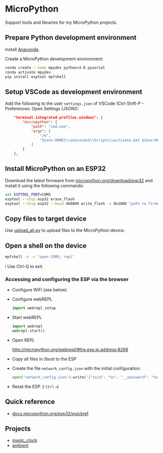 # MicroPython

Support tools and libraries for my MicroPython projects.

## Prepare Python development environment

Install [Anaconda](https://www.anaconda.com/).

Create a MicroPython development environment:

``` bat
conda create --name mpydev python=3.8 pyserial
conda activate mpydev
pip install esptool mpfshell
```

## Setup VSCode as development environment

Add the following to the user `settings.json` of VSCode (Ctrl-Shift-P - Preferences: Open Settings (JSON)):

``` json
    "terminal.integrated.profiles.windows": {
        "micropython": {
            "path": "cmd.exe",
            "args": [
                "/K",
                "${env:HOME}\\anaconda3\\Scripts\\activate.bat ${env:HOME}\\anaconda3\\envs\\mpydev"
            ]
        }
    },
```

## Install MicroPython on an ESP32

Download the latest firmware from [micropython.org/download/esp32](https://micropython.org/download/esp32/) and install it using the following commands:

``` bat
set ESPTOOL_PORT=COM5
esptool --chip esp32 erase_flash
esptool --chip esp32 --baud 460800 write_flash -z 0x1000 "path to firmware.bin"
```

## Copy files to target device

Use [upload_all.py](upload_all.py) to upload files to the MicroPython device.

## Open a shell on the device

```bat
mpfshell -n -c "open COM5; repl"
```

:information_source: Use Ctrl-Q to exit.

### Accessing and configuring the ESP via the browser

* Configure WiFi (see below)
* Configure webREPL

    ```python
    import webrepl_setup
    ```

* Start webREPL

    ```python
    import webrepl
    webrepl.start()
    ```

* Open REPL

    <http://micropython.org/webrepl/#the.esp.ip.address:8266>

* Copy all files in /boot to the ESP
* Create the file `network_config.json` with the initial configuration:

    ```python
    open('network_config.json').write('{"ssid": "%s", "__password": "%s"}' % (input('ssid: '), input('password: ')))
    ```

* Reset the ESP :) `Ctrl-d`

## Quick reference

* [docs.micropython.org/esp32/quickref](http://docs.micropython.org/en/latest/esp32/quickref.html)

## Projects

* [magic_clock](magic_clock/readme.md)
* [ambient](ambient/readme.md)
